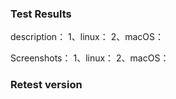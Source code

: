 ### Test Results
description：
1、linux：
2、macOS：


Screenshots：
1、linux：
2、macOS：


### Retest version



